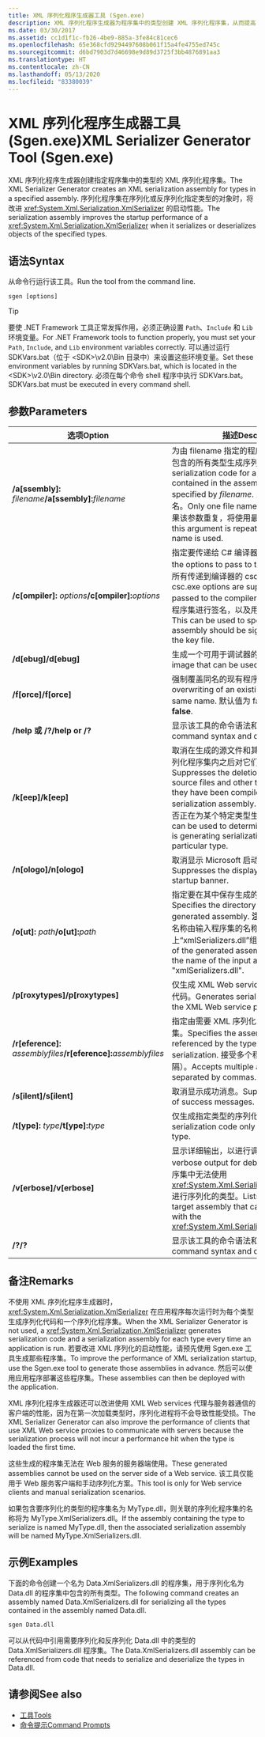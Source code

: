 ```yaml
---
title: XML 序列化程序生成器工具 (Sgen.exe)
description: XML 序列化程序生成器为程序集中的类型创建 XML 序列化程序集，从而提高 XmlSerializer 的启动性能。
ms.date: 03/30/2017
ms.assetid: cc1d1f1c-fb26-4be9-885a-3fe84c81cec6
ms.openlocfilehash: 65e368cfd9294497608b061f15a4fe4755ed745c
ms.sourcegitcommit: d6bd7903d7d46698e9d89d3725f3bb4876891aa3
ms.translationtype: HT
ms.contentlocale: zh-CN
ms.lasthandoff: 05/13/2020
ms.locfileid: "83380039"
---
```

# <a name="xml-serializer-generator-tool-sgenexe"></a><span data-ttu-id="23aaa-103">XML 序列化程序生成器工具 (Sgen.exe)</span><span class="sxs-lookup"><span data-stu-id="23aaa-103">XML Serializer Generator Tool (Sgen.exe)</span></span>

<span data-ttu-id="23aaa-104">XML 序列化程序生成器创建指定程序集中的类型的 XML 序列化程序集。</span><span class="sxs-lookup"><span data-stu-id="23aaa-104">The XML Serializer Generator creates an XML serialization assembly for types in a specified assembly.</span></span> <span data-ttu-id="23aaa-105">序列化程序集在序列化或反序列化指定类型的对象时，将改进 <xref:System.Xml.Serialization.XmlSerializer> 的启动性能。</span><span class="sxs-lookup"><span data-stu-id="23aaa-105">The serialization assembly improves the startup performance of a <xref:System.Xml.Serialization.XmlSerializer> when it serializes or deserializes objects of the specified types.</span></span>
  
## <a name="syntax"></a><span data-ttu-id="23aaa-106">语法</span><span class="sxs-lookup"><span data-stu-id="23aaa-106">Syntax</span></span>

<span data-ttu-id="23aaa-107">从命令行运行该工具。</span><span class="sxs-lookup"><span data-stu-id="23aaa-107">Run the tool from the command line.</span></span>
  
```console  
sgen [options]  
```
  
> [!TIP]
> <span data-ttu-id="23aaa-108">要使 .NET Framework 工具正常发挥作用，必须正确设置 `Path`、`Include` 和 `Lib` 环境变量。</span><span class="sxs-lookup"><span data-stu-id="23aaa-108">For .NET Framework tools to function properly, you must set your `Path`, `Include`, and `Lib` environment variables correctly.</span></span> <span data-ttu-id="23aaa-109">可以通过运行 SDKVars.bat（位于 \<SDK>\v2.0\Bin 目录中）来设置这些环境变量。</span><span class="sxs-lookup"><span data-stu-id="23aaa-109">Set these environment variables by running SDKVars.bat, which is located in the \<SDK>\v2.0\Bin directory.</span></span> <span data-ttu-id="23aaa-110">必须在每个命令 shell 程序中执行 SDKVars.bat。</span><span class="sxs-lookup"><span data-stu-id="23aaa-110">SDKVars.bat must be executed in every command shell.</span></span>
  
## <a name="parameters"></a><span data-ttu-id="23aaa-111">参数</span><span class="sxs-lookup"><span data-stu-id="23aaa-111">Parameters</span></span>  
  
|<span data-ttu-id="23aaa-112">选项</span><span class="sxs-lookup"><span data-stu-id="23aaa-112">Option</span></span>|<span data-ttu-id="23aaa-113">描述</span><span class="sxs-lookup"><span data-stu-id="23aaa-113">Description</span></span>|  
|------------|-----------------|  
|<span data-ttu-id="23aaa-114">**/a\[ssembly\]:** _filename_</span><span class="sxs-lookup"><span data-stu-id="23aaa-114">**/a\[ssembly\]:**_filename_</span></span>|<span data-ttu-id="23aaa-115">为由 filename 指定的程序集或可执行文件中包含的所有类型生成序列化代码。</span><span class="sxs-lookup"><span data-stu-id="23aaa-115">Generates serialization code for all the types contained in the assembly or executable specified by *filename*.</span></span> <span data-ttu-id="23aaa-116">只能提供一个文件名。</span><span class="sxs-lookup"><span data-stu-id="23aaa-116">Only one file name can be provided.</span></span> <span data-ttu-id="23aaa-117">如果该参数重复，将使用最后一个文件名。</span><span class="sxs-lookup"><span data-stu-id="23aaa-117">If this argument is repeated, the last file name is used.</span></span>|  
|<span data-ttu-id="23aaa-118">**/c\[ompiler\]:** _options_</span><span class="sxs-lookup"><span data-stu-id="23aaa-118">**/c\[ompiler\]:**_options_</span></span>|<span data-ttu-id="23aaa-119">指定要传递给 C# 编译器的选项。</span><span class="sxs-lookup"><span data-stu-id="23aaa-119">Specifies the options to pass to the C# compiler.</span></span> <span data-ttu-id="23aaa-120">支持所有传递到编译器的 csc.exe 选项。</span><span class="sxs-lookup"><span data-stu-id="23aaa-120">All csc.exe options are supported as they are passed to the compiler.</span></span> <span data-ttu-id="23aaa-121">这可用于指定应该对程序集进行签名，以及用于指定密钥文件。</span><span class="sxs-lookup"><span data-stu-id="23aaa-121">This can be used to specify that the assembly should be signed and to specify the key file.</span></span>|  
|<span data-ttu-id="23aaa-122">**/d\[ebug\]**</span><span class="sxs-lookup"><span data-stu-id="23aaa-122">**/d\[ebug\]**</span></span>|<span data-ttu-id="23aaa-123">生成一个可用于调试器的映像。</span><span class="sxs-lookup"><span data-stu-id="23aaa-123">Generates an image that can be used with a debugger.</span></span>|  
|<span data-ttu-id="23aaa-124">**/f\[orce\]**</span><span class="sxs-lookup"><span data-stu-id="23aaa-124">**/f\[orce\]**</span></span>|<span data-ttu-id="23aaa-125">强制覆盖同名的现有程序集。</span><span class="sxs-lookup"><span data-stu-id="23aaa-125">Forces the overwriting of an existing assembly of the same name.</span></span> <span data-ttu-id="23aaa-126">默认值为 false。</span><span class="sxs-lookup"><span data-stu-id="23aaa-126">The default is **false**.</span></span>|  
|<span data-ttu-id="23aaa-127">**/help 或 /?**</span><span class="sxs-lookup"><span data-stu-id="23aaa-127">**/help or /?**</span></span>|<span data-ttu-id="23aaa-128">显示该工具的命令语法和选项。</span><span class="sxs-lookup"><span data-stu-id="23aaa-128">Displays command syntax and options for the tool.</span></span>|  
|<span data-ttu-id="23aaa-129">**/k\[eep\]**</span><span class="sxs-lookup"><span data-stu-id="23aaa-129">**/k\[eep\]**</span></span>|<span data-ttu-id="23aaa-130">取消在生成的源文件和其他临时文件编译到序列化程序集内之后对它们的删除操作。</span><span class="sxs-lookup"><span data-stu-id="23aaa-130">Suppresses the deletion of the generated source files and other temporary files after they have been compiled into the serialization assembly.</span></span> <span data-ttu-id="23aaa-131">这可用于确定工具是否正在为某个特定类型生成序列化代码。</span><span class="sxs-lookup"><span data-stu-id="23aaa-131">This can be used to determine whether the tool is generating serialization code for a particular type.</span></span>|  
|<span data-ttu-id="23aaa-132">**/n\[ologo\]**</span><span class="sxs-lookup"><span data-stu-id="23aaa-132">**/n\[ologo\]**</span></span>|<span data-ttu-id="23aaa-133">取消显示 Microsoft 启动版权标志。</span><span class="sxs-lookup"><span data-stu-id="23aaa-133">Suppresses the display of the Microsoft startup banner.</span></span>|  
|<span data-ttu-id="23aaa-134">**/o\[ut\]:** _path_</span><span class="sxs-lookup"><span data-stu-id="23aaa-134">**/o\[ut\]:**_path_</span></span>|<span data-ttu-id="23aaa-135">指定要在其中保存生成的程序集的目录。</span><span class="sxs-lookup"><span data-stu-id="23aaa-135">Specifies the directory in which to save the generated assembly.</span></span> <span data-ttu-id="23aaa-136">**注意：** 生成的程序集的名称由输入程序集的名称加上“xmlSerializers.dll”组成。</span><span class="sxs-lookup"><span data-stu-id="23aaa-136">**Note:**  The name of the generated assembly is composed of the name of the input assembly plus "xmlSerializers.dll".</span></span>|  
|<span data-ttu-id="23aaa-137">**/p\[roxytypes\]**</span><span class="sxs-lookup"><span data-stu-id="23aaa-137">**/p\[roxytypes\]**</span></span>|<span data-ttu-id="23aaa-138">仅生成 XML Web services 代理类型的序列化代码。</span><span class="sxs-lookup"><span data-stu-id="23aaa-138">Generates serialization code only for the XML Web service proxy types.</span></span>|  
|<span data-ttu-id="23aaa-139">**/r\[eference\]:** _assemblyfiles_</span><span class="sxs-lookup"><span data-stu-id="23aaa-139">**/r\[eference\]:**_assemblyfiles_</span></span>|<span data-ttu-id="23aaa-140">指定由需要 XML 序列化的类型引用的程序集。</span><span class="sxs-lookup"><span data-stu-id="23aaa-140">Specifies the assemblies that are referenced by the types requiring XML serialization.</span></span> <span data-ttu-id="23aaa-141">接受多个程序集文件（由逗号分隔）。</span><span class="sxs-lookup"><span data-stu-id="23aaa-141">Accepts multiple assembly files separated by commas.</span></span>|  
|<span data-ttu-id="23aaa-142">**/s\[ilent\]**</span><span class="sxs-lookup"><span data-stu-id="23aaa-142">**/s\[ilent\]**</span></span>|<span data-ttu-id="23aaa-143">取消显示成功消息。</span><span class="sxs-lookup"><span data-stu-id="23aaa-143">Suppresses the display of success messages.</span></span>|  
|<span data-ttu-id="23aaa-144">**/t\[ype\]:** _type_</span><span class="sxs-lookup"><span data-stu-id="23aaa-144">**/t\[ype\]:**_type_</span></span>|<span data-ttu-id="23aaa-145">仅生成指定类型的序列化代码。</span><span class="sxs-lookup"><span data-stu-id="23aaa-145">Generates serialization code only for the specified type.</span></span>|  
|<span data-ttu-id="23aaa-146">**/v\[erbose\]**</span><span class="sxs-lookup"><span data-stu-id="23aaa-146">**/v\[erbose\]**</span></span>|<span data-ttu-id="23aaa-147">显示详细输出，以进行调试。</span><span class="sxs-lookup"><span data-stu-id="23aaa-147">Displays verbose output for debugging.</span></span> <span data-ttu-id="23aaa-148">列出目标程序集中无法使用 <xref:System.Xml.Serialization.XmlSerializer> 进行序列化的类型。</span><span class="sxs-lookup"><span data-stu-id="23aaa-148">Lists types from the target assembly that cannot be serialized with the <xref:System.Xml.Serialization.XmlSerializer>.</span></span>|  
|<span data-ttu-id="23aaa-149">**/?**</span><span class="sxs-lookup"><span data-stu-id="23aaa-149">**/?**</span></span>|<span data-ttu-id="23aaa-150">显示该工具的命令语法和选项。</span><span class="sxs-lookup"><span data-stu-id="23aaa-150">Displays command syntax and options for the tool.</span></span>|  
  
## <a name="remarks"></a><span data-ttu-id="23aaa-151">备注</span><span class="sxs-lookup"><span data-stu-id="23aaa-151">Remarks</span></span>  
 <span data-ttu-id="23aaa-152">不使用 XML 序列化程序生成器时，<xref:System.Xml.Serialization.XmlSerializer> 在应用程序每次运行时为每个类型生成序列化代码和一个序列化程序集。</span><span class="sxs-lookup"><span data-stu-id="23aaa-152">When the XML Serializer Generator is not used, a <xref:System.Xml.Serialization.XmlSerializer> generates serialization code and a serialization assembly for each type every time an application is run.</span></span> <span data-ttu-id="23aaa-153">若要改进 XML 序列化的启动性能，请预先使用 Sgen.exe 工具生成那些程序集。</span><span class="sxs-lookup"><span data-stu-id="23aaa-153">To improve the performance of XML serialization startup, use the Sgen.exe tool to generate those assemblies in advance.</span></span> <span data-ttu-id="23aaa-154">然后可以使用应用程序部署这些程序集。</span><span class="sxs-lookup"><span data-stu-id="23aaa-154">These assemblies can then be deployed with the application.</span></span>  
  
 <span data-ttu-id="23aaa-155">XML 序列化程序生成器还可以改进使用 XML Web services 代理与服务器通信的客户端的性能，因为在第一次加载类型时，序列化进程将不会导致性能受损。</span><span class="sxs-lookup"><span data-stu-id="23aaa-155">The XML Serializer Generator can also improve the performance of clients that use XML Web service proxies to communicate with servers because the serialization process will not incur a performance hit when the type is loaded the first time.</span></span>  
  
 <span data-ttu-id="23aaa-156">这些生成的程序集无法在 Web 服务的服务器端使用。</span><span class="sxs-lookup"><span data-stu-id="23aaa-156">These generated assemblies cannot be used on the server side of a Web service.</span></span> <span data-ttu-id="23aaa-157">该工具仅能用于 Web 服务客户端和手动序列化方案。</span><span class="sxs-lookup"><span data-stu-id="23aaa-157">This tool is only for Web service clients and manual serialization scenarios.</span></span>  
  
 <span data-ttu-id="23aaa-158">如果包含要序列化的类型的程序集名为 MyType.dll，则关联的序列化程序集的名称将为 MyType.XmlSerializers.dll。</span><span class="sxs-lookup"><span data-stu-id="23aaa-158">If the assembly containing the type to serialize is named MyType.dll, then the associated serialization assembly will be named MyType.XmlSerializers.dll.</span></span>  
  
## <a name="examples"></a><span data-ttu-id="23aaa-159">示例</span><span class="sxs-lookup"><span data-stu-id="23aaa-159">Examples</span></span>  
 <span data-ttu-id="23aaa-160">下面的命令创建一个名为 Data.XmlSerializers.dll 的程序集，用于序列化名为 Data.dll 的程序集中包含的所有类型。</span><span class="sxs-lookup"><span data-stu-id="23aaa-160">The following command creates an assembly named Data.XmlSerializers.dll for serializing all the types contained in the assembly named Data.dll.</span></span>  
  
```console  
sgen Data.dll
```  
  
 <span data-ttu-id="23aaa-161">可以从代码中引用需要序列化和反序列化 Data.dll 中的类型的 Data.XmlSerializers.dll 程序集。</span><span class="sxs-lookup"><span data-stu-id="23aaa-161">The Data.XmlSerializers.dll assembly can be referenced from code that needs to serialize and deserialize the types in Data.dll.</span></span>  
  
## <a name="see-also"></a><span data-ttu-id="23aaa-162">请参阅</span><span class="sxs-lookup"><span data-stu-id="23aaa-162">See also</span></span>

- [<span data-ttu-id="23aaa-163">工具</span><span class="sxs-lookup"><span data-stu-id="23aaa-163">Tools</span></span>](../../../docs/framework/tools/index.md)
- [<span data-ttu-id="23aaa-164">命令提示</span><span class="sxs-lookup"><span data-stu-id="23aaa-164">Command Prompts</span></span>](../../../docs/framework/tools/developer-command-prompt-for-vs.md)
